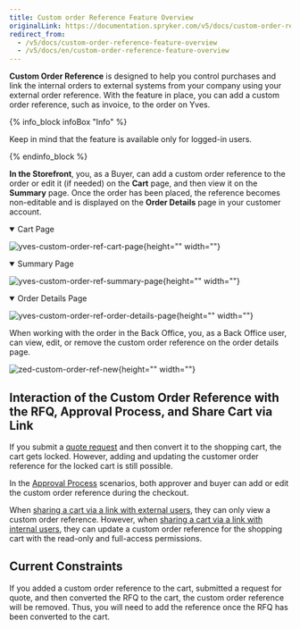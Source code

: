 ```yaml
---
title: Custom order Reference Feature Overview
originalLink: https://documentation.spryker.com/v5/docs/custom-order-reference-feature-overview
redirect_from:
  - /v5/docs/custom-order-reference-feature-overview
  - /v5/docs/en/custom-order-reference-feature-overview
---
```


**Custom Order Reference** is designed to help you control purchases and link the internal orders to external systems from your company using your external order reference. With the feature in place, you can add a custom order reference, such as invoice, to the order on Yves. 

{% info_block infoBox "Info" %}

Keep in mind that the feature is available only for logged-in users.

{% endinfo_block %}


**In the Storefront**, you, as a Buyer, can add a custom order reference to the order or edit it (if needed) on the **Cart** page, and then view it on the **Summary** page. Once the order has been placed, the reference becomes non-editable and is displayed on the **Order Details** page in your customer account. 

<details open>

<summary>Cart Page</summary>

![yves-custom-order-ref-cart-page](https://spryker.s3.eu-central-1.amazonaws.com/docs/Features/Order+Management/Custom+Order+Reference/yves-custom-order-ref-cart-page.png){height="" width=""}

</details>

<details open>

<summary>Summary Page</summary>

![yves-custom-order-ref-summary-page](https://spryker.s3.eu-central-1.amazonaws.com/docs/Features/Order+Management/Custom+Order+Reference/yves-custom-order-ref-summary-page.png){height="" width=""}

</details>

<details open>

<summary>Order Details Page </summary>

![yves-custom-order-ref-order-details-page](https://spryker.s3.eu-central-1.amazonaws.com/docs/Features/Order+Management/Custom+Order+Reference/yves-custom-order-ref-order-details-page.png){height="" width=""}

</details>

When working with the order in the Back Office, you, as a Back Office user, can view, edit, or remove the custom order reference on the order details page.

![zed-custom-order-ref-new](https://spryker.s3.eu-central-1.amazonaws.com/docs/Features/Order+Management/Custom+Order+Reference/zed-custom-order-ref-new.gif){height="" width=""}

## Interaction of the Custom Order Reference with the RFQ, Approval Process, and Share Cart via Link
If you submit a [quote request](https://documentation.spryker.com/docs/en/quotation-process-rfq-feature-overview-201907) and then convert it to the shopping cart, the cart gets locked. However, adding and updating the customer order reference for the locked cart is still possible. 

In the [Approval Process](https://documentation.spryker.com/docs/en/approval-process) scenarios, both approver and buyer can add or edit the custom order reference during the checkout.

When [sharing a cart via a link with external users](https://documentation.spryker.com/docs/en/unique-url-per-cart-for-easy-sharing-overview-201907), they can only view a custom order reference. However, when [sharing a cart via a link with internal users](https://documentation.spryker.com/docs/en/unique-url-per-cart-for-easy-sharing-overview-201907), they can update a custom order reference for the shopping cart with the read-only and full-access permissions. 


## Current Constraints
If you added a custom order reference to the cart, submitted a request for quote, and then converted the RFQ to the cart, the custom order reference will be removed. Thus, you will need to add the reference once the RFQ has been converted to the cart.
